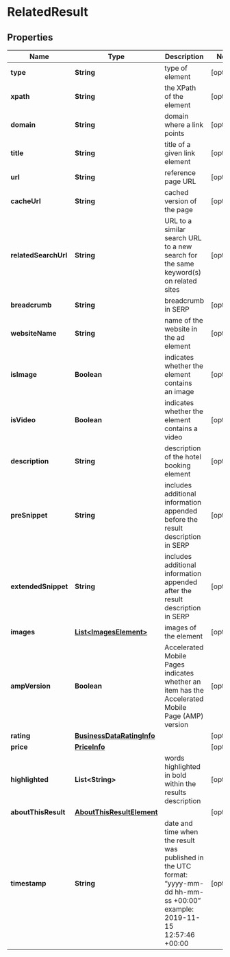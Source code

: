 

# RelatedResult


## Properties

| Name | Type | Description | Notes |
|------------ | ------------- | ------------- | -------------|
|**type** | **String** | type of element |  [optional] |
|**xpath** | **String** | the XPath of the element |  [optional] |
|**domain** | **String** | domain where a link points |  [optional] |
|**title** | **String** | title of a given link element |  [optional] |
|**url** | **String** | reference page URL |  [optional] |
|**cacheUrl** | **String** | cached version of the page |  [optional] |
|**relatedSearchUrl** | **String** | URL to a similar search URL to a new search for the same keyword(s) on related sites |  [optional] |
|**breadcrumb** | **String** | breadcrumb in SERP |  [optional] |
|**websiteName** | **String** | name of the website in the ad element |  [optional] |
|**isImage** | **Boolean** | indicates whether the element contains an image |  [optional] |
|**isVideo** | **Boolean** | indicates whether the element contains a video |  [optional] |
|**description** | **String** | description of the hotel booking element |  [optional] |
|**preSnippet** | **String** | includes additional information appended before the result description in SERP |  [optional] |
|**extendedSnippet** | **String** | includes additional information appended after the result description in SERP |  [optional] |
|**images** | [**List&lt;ImagesElement&gt;**](ImagesElement.md) | images of the element |  [optional] |
|**ampVersion** | **Boolean** | Accelerated Mobile Pages indicates whether an item has the Accelerated Mobile Page (AMP) version |  [optional] |
|**rating** | [**BusinessDataRatingInfo**](BusinessDataRatingInfo.md) |  |  [optional] |
|**price** | [**PriceInfo**](PriceInfo.md) |  |  [optional] |
|**highlighted** | **List&lt;String&gt;** | words highlighted in bold within the results description |  [optional] |
|**aboutThisResult** | [**AboutThisResultElement**](AboutThisResultElement.md) |  |  [optional] |
|**timestamp** | **String** | date and time when the result was published in the UTC format: “yyyy-mm-dd hh-mm-ss +00:00” example: 2019-11-15 12:57:46 +00:00 |  [optional] |



